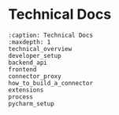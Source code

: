 # Technical Docs

```{toctree}
:caption: Technical Docs
:maxdepth: 1
technical_overview
developer_setup
backend_api
frontend
connector_proxy
how_to_build_a_connector
extensions
process
pycharm_setup
```
